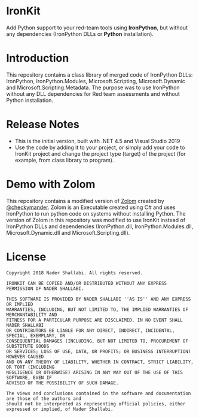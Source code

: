 # IronKit

Add Python support to your red-team tools using **IronPython**, but without any dependencies (IronPython DLLs or **Python** installation).

# Introduction

This repository contains a class library of merged code of IronPython DLLs: IronPython, IronPython.Modules, Microsoft.Scripting, Microsoft.Dynamic and Microsoft.Scripting.Metadata. The purpose was to use IronPython without any DLL dependencies for Red team assessments and without Python installation.

# Release Notes

-   This is the initial version, built with .NET 4.5 and Visual Studio 2019
-   Use the code by adding it to your project, or simply add your code to IronKit project and change the project type (target) of the project (for example, from class library to program).

# Demo with Zolom

This repository contains a modified version of [Zolom](https://github.com/checkymander/Zolom) created by [@checkymander](https://github.com/checkymander). Zolom is an Executable created using C# and uses IronPython to run python code on systems without installing Python. The version of Zolom in this repository was modified to use IronKit instead of IronPython DLLs and dependencies (IronPython.dll, IronPython.Modules.dll, Microsoft.Dynamic.dll and Microsoft.Scripting.dll).

# License

```
Copyright 2018 Nader Shallabi. All rights reserved. 

IRONKIT CAN BE COPIED AND/OR DISTRIBUTED WITHOUT ANY EXPRESS PERMISSION OF NADER SHALLABI.

THIS SOFTWARE IS PROVIDED BY NADER SHALLABI ''AS IS'' AND ANY EXPRESS OR IMPLIED
WARRANTIES, INCLUDING, BUT NOT LIMITED TO, THE IMPLIED WARRANTIES OF MERCHANTABILITY AND
FITNESS FOR A PARTICULAR PURPOSE ARE DISCLAIMED. IN NO EVENT SHALL NADER SHALLABI
OR CONTRIBUTORS BE LIABLE FOR ANY DIRECT, INDIRECT, INCIDENTAL, SPECIAL, EXEMPLARY, OR
CONSEQUENTIAL DAMAGES (INCLUDING, BUT NOT LIMITED TO, PROCUREMENT OF SUBSTITUTE GOODS
OR SERVICES; LOSS OF USE, DATA, OR PROFITS; OR BUSINESS INTERRUPTION) HOWEVER CAUSED
AND ON ANY THEORY OF LIABILITY, WHETHER IN CONTRACT, STRICT LIABILITY, OR TORT (INCLUDING
NEGLIGENCE OR OTHERWISE) ARISING IN ANY WAY OUT OF THE USE OF THIS SOFTWARE, EVEN IF
ADVISED OF THE POSSIBILITY OF SUCH DAMAGE.

The views and conclusions contained in the software and documentation are those of the authors and
should not be interpreted as representing official policies, either expressed or implied, of Nader Shallabi.
```
